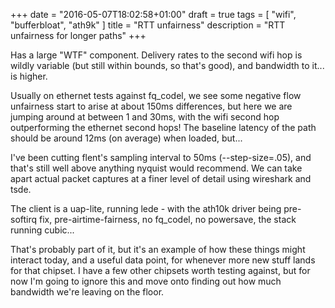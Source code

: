 +++
date = "2016-05-07T18:02:58+01:00"
draft = true
tags = [ "wifi", "bufferbloat", "ath9k" ]
title = "RTT unfairness"
description = "RTT unfairness for longer paths"
+++

Has a large "WTF" component. Delivery rates to the second wifi hop is
wildly variable (but still within bounds, so that's good), and
bandwidth to it... is higher.

Usually on ethernet tests against fq_codel, we see some negative flow
unfairness start to arise at about 150ms differences, but here we are
jumping around at between 1 and 30ms, with the wifi second hop
outperforming the ethernet second hops! The baseline latency of the
path should be around 12ms (on average) when loaded, but...

I've been cutting flent's sampling interval to 50ms (--step-size=.05),
and that's still well above anything nyquist would recommend. We can
take apart actual packet captures at a finer level of detail using
wireshark and tsde.

The client is a uap-lite, running lede - with the ath10k driver being
pre-softirq fix, pre-airtime-fairness, no fq_codel, no powersave, the stack
running cubic...

That's probably part of it, but it's an example of how these things
might interact today, and a useful data point, for whenever more new
stuff lands for that chipset. I have a few other chipsets worth testing
against, but for now I'm going to ignore this and move onto finding out
how much bandwidth we're leaving on the floor.

